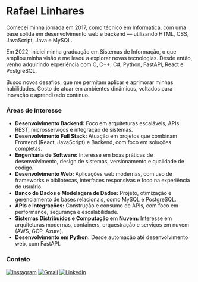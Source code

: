 # Rafael Linhares

Comecei minha jornada em 2017, como técnico em Informática, com uma base sólida em desenvolvimento web e backend — utilizando HTML, CSS, JavaScript, Java e MySQL.

Em 2022, iniciei minha graduação em Sistemas de Informação, o que ampliou minha visão e me levou a explorar novas tecnologias. Desde então, venho adquirindo experiência com C, C++, C#, Python, FastAPI, React e PostgreSQL.

Busco novos desafios, que me permitam aplicar e aprimorar minhas habilidades. Gosto de atuar em ambientes dinâmicos, voltados para inovação e aprendizado contínuo.

### Áreas de Interesse

- **Desenvolvimento Backend:** Foco em arquiteturas escaláveis, APIs REST, microsserviços e integração de sistemas.
- **Desenvolvimento Full Stack:** Atuação em projetos que combinam Frontend (React, JavaScript) e Backend, com foco em soluções completas.
- **Engenharia de Software:** Interesse em boas práticas de desenvolvimento, design de sistemas, versionamento e qualidade de código.
- **Desenvolvimento Web:** Aplicações web modernas, com uso de frameworks e bibliotecas, interfaces responsivas e foco na experiência do usuário.
- **Banco de Dados e Modelagem de Dados:** Projeto, otimização e gerenciamento de bases relacionais, como MySQL e PostgreSQL.
- **APIs e Integrações:** Construção e consumo de APIs, com foco em performance, segurança e escalabilidade.
- **Sistemas Distribuídos e Computação em Nuvem:** Interesse em arquiteturas modernas, containers, orquestração e serviços em nuvem (AWS, GCP, Azure).
- **Desenvolvimento em Python:** Desde automação até desenvolvimento web, com FastAPI.

### Contato

[![Instagram](https://img.shields.io/badge/Instagram-E4405F?style=for-the-badge&logo=instagram&logoColor=white)](https://www.instagram.com/)
[![Gmail](https://img.shields.io/badge/Gmail-D14836?style=for-the-badge&logo=gmail&logoColor=white)](mailto:rafalinhares.dev@gmail.com)
[![LinkedIn](https://img.shields.io/badge/LinkedIn-0A66C2?style=for-the-badge&logo=linkedin&logoColor=white)](https://www.linkedin.com/in/rafael-linhares-759382378/)

